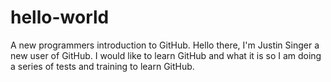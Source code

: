 # hello-world
A new programmers introduction to GitHub.
Hello there,  I'm Justin Singer a new user of GitHub.
I would like to learn GitHub and what it is so I am doing a series of tests and training to learn GitHub.

